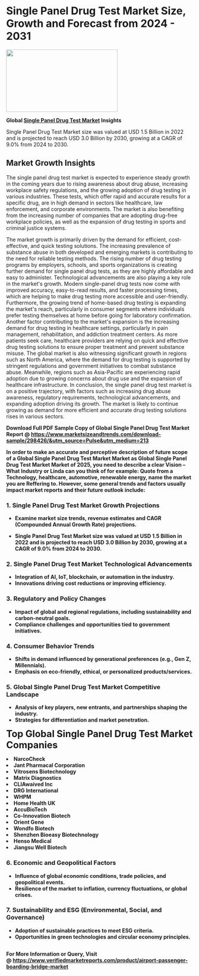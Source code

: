 <H1>Single Panel Drug Test Market Size, Growth and Forecast from 2024 - 2031</H1><img class="aligncenter size-medium wp-image-584254" src="https://thirdeyenews.in/wp-content/uploads/2024/09/Global-Market-Research-300x168.jpeg" alt="" width="300" height="168" /><p><strong>Global&nbsp;<a href="https://www.marketsizeandtrends.com/download-sample/298426/&amp;utm_source=Pulse&amp;utm_medium=213">Single Panel Drug Test Market</a> Insights</strong></p><p>Single Panel Drug Test Market size was valued at USD 1.5 Billion in 2022 and is projected to reach USD 3.0 Billion by 2030, growing at a CAGR of 9.0% from 2024 to 2030.</p><p><h2>Market Growth Insights</h2> <p>The single panel drug test market is expected to experience steady growth in the coming years due to rising awareness about drug abuse, increasing workplace safety regulations, and the growing adoption of drug testing in various industries. These tests, which offer rapid and accurate results for a specific drug, are in high demand in sectors like healthcare, law enforcement, and corporate environments. The market is also benefiting from the increasing number of companies that are adopting drug-free workplace policies, as well as the expansion of drug testing in sports and criminal justice systems.</p> <p><strong></strong></p> <p>The market growth is primarily driven by the demand for efficient, cost-effective, and quick testing solutions. The increasing prevalence of substance abuse in both developed and emerging markets is contributing to the need for reliable testing methods. The rising number of drug testing programs by employers, schools, and sports organizations is creating further demand for single panel drug tests, as they are highly affordable and easy to administer. Technological advancements are also playing a key role in the market's growth. Modern single-panel drug tests now come with improved accuracy, easy-to-read results, and faster processing times, which are helping to make drug testing more accessible and user-friendly. Furthermore, the growing trend of home-based drug testing is expanding the market's reach, particularly in consumer segments where individuals prefer testing themselves at home before going for laboratory confirmation. Another factor contributing to the market's expansion is the increasing demand for drug testing in healthcare settings, particularly in pain management, rehabilitation, and addiction treatment centers. As more patients seek care, healthcare providers are relying on quick and effective drug testing solutions to ensure proper treatment and prevent substance misuse. The global market is also witnessing significant growth in regions such as North America, where the demand for drug testing is supported by stringent regulations and government initiatives to combat substance abuse. Meanwhile, regions such as Asia-Pacific are experiencing rapid adoption due to growing concerns about drug use and the expansion of healthcare infrastructure. In conclusion, the single panel drug test market is on a positive trajectory, with factors such as increasing drug abuse awareness, regulatory requirements, technological advancements, and expanding adoption driving its growth. The market is likely to continue growing as demand for more efficient and accurate drug testing solutions rises in various sectors.</p> <p><strong></p><p><span class=""><strong>Download Full PDF Sample Copy of Global Single Panel Drug Test Market Report</strong> @ <a href="https://www.marketsizeandtrends.com/download-sample/298426/&amp;utm_source=Pulse&amp;utm_medium=213" target="_blank">https://www.marketsizeandtrends.com/download-sample/298426/&amp;utm_source=Pulse&amp;utm_medium=213</a></span></p><p>In order to make an accurate and perceptive description of future scope of a Global&nbsp;Single Panel Drug Test Market Market as Global&nbsp;Single Panel Drug Test Market Market of 2025, you need to describe a clear Vision &ndash; What Industry or Linda can you think of for example: Quote from a Technology, healthcare, automotive, renewable energy, name the market you are Reffering to. However, some general trends and factors usually impact market reports and their future outlook include:</p><h3>1.&nbsp;<strong>Single Panel Drug Test Market Growth Projections</strong></h3><ul><li>Examine market size trends, revenue estimates and CAGR (Compounded Annual Growth Rate) projections.</li><li><p>Single Panel Drug Test Market size was valued at USD 1.5 Billion in 2022 and is projected to reach USD 3.0 Billion by 2030, growing at a CAGR of 9.0% from 2024 to 2030.</p></li></ul><h3>2.&nbsp;<strong>Single Panel Drug Test Market Technological Advancements</strong></h3><ul><li>Integration of AI, IoT, blockchain, or automation in the industry.</li><li>Innovations driving cost reductions or improving efficiency.</li></ul><h3>3.&nbsp;<strong>Regulatory and Policy Changes</strong></h3><ul><li>Impact of global and regional regulations, including sustainability and carbon-neutral goals.</li><li>Compliance challenges and opportunities tied to government initiatives.</li></ul><h3>4.&nbsp;<strong>Consumer Behavior Trends</strong></h3><ul><li>Shifts in demand influenced by generational preferences (e.g., Gen Z, Millennials).</li><li>Emphasis on eco-friendly, ethical, or personalized products/services.</li></ul><h3>5.&nbsp;<strong>Global Single Panel Drug Test Market Competitive Landscape</strong></h3><ul><li>Analysis of key players, new entrants, and partnerships shaping the industry.</li><li>Strategies for differentiation and market penetration.</li></ul><p data-pm-slice="1 1 []"><span style="color: inherit; font-family: inherit; font-size: 25px;">Top Global Single Panel Drug Test Market Companies</span></p><div class="" data-test-id=""><p><li>NarcoCheck</li><li> Jant Pharmacal Corporation</li><li> Vitrosens Biotechnology</li><li> Matrix Diagnostics</li><li> CLIAwaived Inc</li><li> DRG International</li><li> WHPM</li><li> Home Health UK</li><li> AccuBioTech</li><li> Co-Innovation Biotech</li><li> Orient Gene</li><li> Wondfo Biotech</li><li> Shenzhen Bioeasy Biotechnology</li><li> Henso Medical</li><li> Jiangsu Well Biotech</li></p></div><h3>6.&nbsp;<strong>Economic and Geopolitical Factors</strong></h3><ul><li>Influence of global economic conditions, trade policies, and geopolitical events.</li><li>Resilience of the market to inflation, currency fluctuations, or global crises.</li></ul><h3>7.&nbsp;<strong>Sustainability and ESG (Environmental, Social, and Governance)</strong></h3><ul><li>Adoption of sustainable practices to meet ESG criteria.</li><li>Opportunities in green technologies and circular economy principles.</li></ul><h2><strong style="font-size: 14px;">For More Information or Query, Visit @&nbsp;</strong><a style="background-color: #ffffff; font-size: 14px;" href="https://www.marketsizeandtrends.com/report/single-panel-drug-test-market/" target="_blank">https://www.verifiedmarketreports.com/product/airport-passenger-boarding-bridge-market</a></h2>
